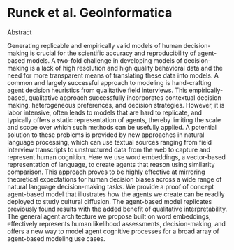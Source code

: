 # Runck et al. GeoInformatica

Abstract

Generating replicable and empirically valid models of human decision-making is crucial for the scientific accuracy and reproducibility of agent-based models. A two-fold challenge in developing models of decision-making is a lack of high resolution and high quality behavioral data and the need for more transparent means of translating these data into models. A common and largely successful approach to modeling is hand-crafting agent decision heuristics from qualitative field interviews. This empirically-based, qualitative approach successfully incorporates contextual decision making, heterogeneous preferences, and decision strategies. However, it is labor intensive, often leads to models that are hard to replicate, and typically offers a static representation of agents, thereby limiting the scale and scope over which such methods can be usefully applied. A potential solution to these problems is provided by new approaches in natural language processing, which can use textual sources ranging from field interview transcripts to unstructured data from the web to capture and represent human cognition. Here we use word embeddings, a vector-based representation of language, to create agents that reason using similarity comparison. This approach proves to be highly effective at mirroring theoretical expectations for human decision biases across a wide range of natural language decision-making tasks. We provide a proof of concept agent-based model that illustrates how the agents we create can be readily deployed to study cultural diffusion. The agent-based model replicates previously found results with the added benefit of qualitative interpretability. The general agent architecture we propose built on word embeddings, effectively represents human likelihood assessments, decision-making, and offers a new way to model agent cognitive processes for a broad array of agent-based modeling use cases.
